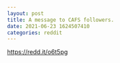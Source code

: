 ```yaml
--- 
layout: post 
title: A message to CAFS followers. 
date: 2021-06-23 1624507410 
categories: reddit 
--- 
```

https://redd.it/o6t5pg